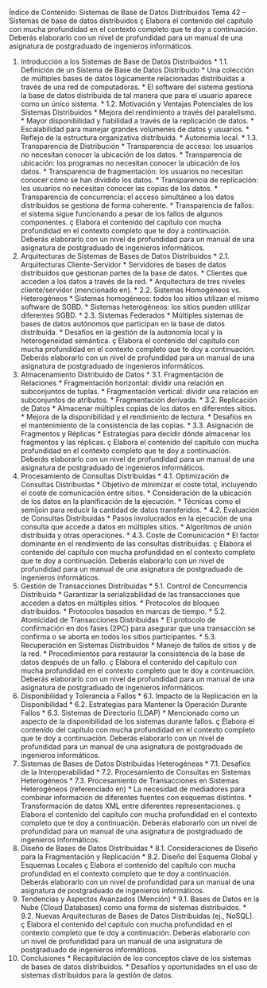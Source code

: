 Índice de Contenido: Sistemas de Base de Datos Distribuidos
Tema 42 – Sistemas de base de datos distribuidos
ç
Elabora el contenido del capítulo con mucha profundidad en el contexto completo que te doy a continuación. Deberás elaborarlo con un nivel de profundidad para un manual de una asignatura de postgraduado de ingenieros informáticos.
1. Introducción a los Sistemas de Base de Datos Distribuidos *   1.1. Definición de un Sistema de Base de Datos Distribuido *   Una colección de múltiples bases de datos lógicamente relacionadas distribuidas a través de una red de computadoras. *   El software del sistema gestiona la base de datos distribuida de tal manera que para el usuario aparece como un único sistema. *   1.2. Motivación y Ventajas Potenciales de los Sistemas Distribuidos *   Mejora del rendimiento a través del paralelismo. *   Mayor disponibilidad y fiabilidad a través de la replicación de datos. *   Escalabilidad para manejar grandes volúmenes de datos y usuarios. *   Reflejo de la estructura organizativa distribuida. *   Autonomía local. *   1.3. Transparencia de Distribución *   Transparencia de acceso: los usuarios no necesitan conocer la ubicación de los datos. *   Transparencia de ubicación: los programas no necesitan conocer la ubicación de los datos. *   Transparencia de fragmentación: los usuarios no necesitan conocer cómo se han dividido los datos. *   Transparencia de replicación: los usuarios no necesitan conocer las copias de los datos. *   Transparencia de concurrencia: el acceso simultáneo a los datos distribuidos se gestiona de forma coherente. *   Transparencia de fallos: el sistema sigue funcionando a pesar de los fallos de algunos componentes.
ç
Elabora el contenido del capítulo con mucha profundidad en el contexto completo que te doy a continuación. Deberás elaborarlo con un nivel de profundidad para un manual de una asignatura de postgraduado de ingenieros informáticos.
2. Arquitecturas de Sistemas de Bases de Datos Distribuidos *   2.1. Arquitecturas Cliente-Servidor *   Servidores de bases de datos distribuidos que gestionan partes de la base de datos. *   Clientes que acceden a los datos a través de la red. *   Arquitectura de tres niveles cliente/servidor (mencionado en). *   2.2. Sistemas Homogéneos vs. Heterogéneos *   Sistemas homogéneos: todos los sitios utilizan el mismo software de SGBD. *   Sistemas heterogéneos: los sitios pueden utilizar diferentes SGBD. *   2.3. Sistemas Federados *   Múltiples sistemas de bases de datos autónomos que participan en la base de datos distribuida. *   Desafíos en la gestión de la autonomía local y la heterogeneidad semántica.
ç
Elabora el contenido del capítulo con mucha profundidad en el contexto completo que te doy a continuación. Deberás elaborarlo con un nivel de profundidad para un manual de una asignatura de postgraduado de ingenieros informáticos.
3. Almacenamiento Distribuido de Datos *   3.1. Fragmentación de Relaciones *   Fragmentación horizontal: dividir una relación en subconjuntos de tuplas. *   Fragmentación vertical: dividir una relación en subconjuntos de atributos. *   Fragmentación derivada. *   3.2. Replicación de Datos *   Almacenar múltiples copias de los datos en diferentes sitios. *   Mejora de la disponibilidad y el rendimiento de lectura. *   Desafíos en el mantenimiento de la consistencia de las copias. *   3.3. Asignación de Fragmentos y Réplicas *   Estrategias para decidir dónde almacenar los fragmentos y las réplicas.
ç
Elabora el contenido del capítulo con mucha profundidad en el contexto completo que te doy a continuación. Deberás elaborarlo con un nivel de profundidad para un manual de una asignatura de postgraduado de ingenieros informáticos.
4. Procesamiento de Consultas Distribuidas *   4.1. Optimización de Consultas Distribuidas *   Objetivo de minimizar el coste total, incluyendo el coste de comunicación entre sitios. *   Consideración de la ubicación de los datos en la planificación de la ejecución. *   Técnicas como el semijoin para reducir la cantidad de datos transferidos. *   4.2. Evaluación de Consultas Distribuidas *   Pasos involucrados en la ejecución de una consulta que accede a datos en múltiples sitios. *   Algoritmos de unión distribuida y otras operaciones. *   4.3. Coste de Comunicación *   El factor dominante en el rendimiento de las consultas distribuidas.
ç
Elabora el contenido del capítulo con mucha profundidad en el contexto completo que te doy a continuación. Deberás elaborarlo con un nivel de profundidad para un manual de una asignatura de postgraduado de ingenieros informáticos.
5. Gestión de Transacciones Distribuidas *   5.1. Control de Concurrencia Distribuida *   Garantizar la serializabilidad de las transacciones que acceden a datos en múltiples sitios. *   Protocolos de bloqueo distribuidos. *   Protocolos basados en marcas de tiempo. *   5.2. Atomicidad de Transacciones Distribuidas *   El protocolo de confirmación en dos fases (2PC) para asegurar que una transacción se confirma o se aborta en todos los sitios participantes. *   5.3. Recuperación en Sistemas Distribuidos *   Manejo de fallos de sitios y de la red. *   Procedimientos para restaurar la consistencia de la base de datos después de un fallo.
ç
Elabora el contenido del capítulo con mucha profundidad en el contexto completo que te doy a continuación. Deberás elaborarlo con un nivel de profundidad para un manual de una asignatura de postgraduado de ingenieros informáticos.
6. Disponibilidad y Tolerancia a Fallos *   6.1. Impacto de la Replicación en la Disponibilidad *   6.2. Estrategias para Mantener la Operación Durante Fallos *   6.3. Sistemas de Directorio (LDAP) *   Mencionado como un aspecto de la disponibilidad de los sistemas durante fallos.
ç
Elabora el contenido del capítulo con mucha profundidad en el contexto completo que te doy a continuación. Deberás elaborarlo con un nivel de profundidad para un manual de una asignatura de postgraduado de ingenieros informáticos.
7. Sistemas de Bases de Datos Distribuidas Heterogéneas *   7.1. Desafíos de la Interoperabilidad *   7.2. Procesamiento de Consultas en Sistemas Heterogéneos *   7.3. Procesamiento de Transacciones en Sistemas Heterogéneos (referenciado en) *   La necesidad de mediadores para combinar información de diferentes fuentes con esquemas distintos. *   Transformación de datos XML entre diferentes representaciones.
ç
Elabora el contenido del capítulo con mucha profundidad en el contexto completo que te doy a continuación. Deberás elaborarlo con un nivel de profundidad para un manual de una asignatura de postgraduado de ingenieros informáticos.
8. Diseño de Bases de Datos Distribuidas *   8.1. Consideraciones de Diseño para la Fragmentación y Replicación *   8.2. Diseño del Esquema Global y Esquemas Locales
ç
Elabora el contenido del capítulo con mucha profundidad en el contexto completo que te doy a continuación. Deberás elaborarlo con un nivel de profundidad para un manual de una asignatura de postgraduado de ingenieros informáticos.
9. Tendencias y Aspectos Avanzados (Mención) *   9.1. Bases de Datos en la Nube (Cloud Databases) como una forma de sistemas distribuidos. *   9.2. Nuevas Arquitecturas de Bases de Datos Distribuidas (ej., NoSQL).
ç
Elabora el contenido del capítulo con mucha profundidad en el contexto completo que te doy a continuación. Deberás elaborarlo con un nivel de profundidad para un manual de una asignatura de postgraduado de ingenieros informáticos.
10. Conclusiones *   Recapitulación de los conceptos clave de los sistemas de bases de datos distribuidos. *   Desafíos y oportunidades en el uso de sistemas distribuidos para la gestión de datos.